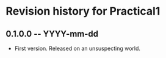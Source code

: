 # Revision history for Practical1

## 0.1.0.0 -- YYYY-mm-dd

* First version. Released on an unsuspecting world.
